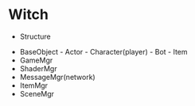 # Witch
* Structure
- BaseObject - Actor - Character(player)
                     - Bot
             - Item  
- GameMgr
- ShaderMgr
- MessageMgr(network)
- ItemMgr
- SceneMgr
